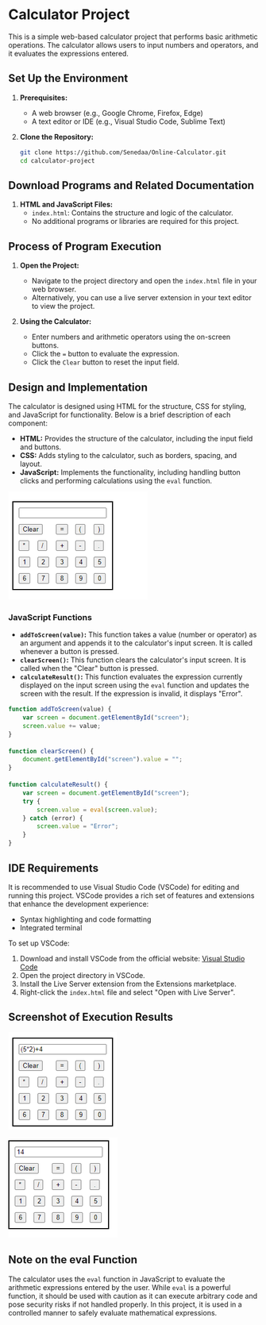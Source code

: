 # Calculator Project

This is a simple web-based calculator project that performs basic arithmetic operations. The calculator allows users to input numbers and operators, and it evaluates the expressions entered.

## Set Up the Environment

1. **Prerequisites:**
    - A web browser (e.g., Google Chrome, Firefox, Edge)
    - A text editor or IDE (e.g., Visual Studio Code, Sublime Text)

2. **Clone the Repository:**
    ```sh
    git clone https://github.com/Senedaa/Online-Calculator.git
    cd calculator-project
    ```

## Download Programs and Related Documentation

1. **HTML and JavaScript Files:**
    - `index.html`: Contains the structure and logic of the calculator.
    - No additional programs or libraries are required for this project.

## Process of Program Execution

1. **Open the Project:**
    - Navigate to the project directory and open the `index.html` file in your web browser.
    - Alternatively, you can use a live server extension in your text editor to view the project.

2. **Using the Calculator:**
    - Enter numbers and arithmetic operators using the on-screen buttons.
    - Click the `=` button to evaluate the expression.
    - Click the `Clear` button to reset the input field.

## Design and Implementation

The calculator is designed using HTML for the structure, CSS for styling, and JavaScript for functionality. Below is a brief description of each component:

- **HTML:** Provides the structure of the calculator, including the input field and buttons.
- **CSS:** Adds styling to the calculator, such as borders, spacing, and layout.
- **JavaScript:** Implements the functionality, including handling button clicks and performing calculations using the `eval` function.

![Calculator Design](https://raw.githubusercontent.com/Senedaa/Online-Calculator/main/images/design.png)



### JavaScript Functions

- **`addToScreen(value)`:** This function takes a value (number or operator) as an argument and appends it to the calculator's input screen. It is called whenever a button is pressed.
- **`clearScreen()`:** This function clears the calculator's input screen. It is called when the "Clear" button is pressed.
- **`calculateResult()`:** This function evaluates the expression currently displayed on the input screen using the `eval` function and updates the screen with the result. If the expression is invalid, it displays "Error".

```javascript
function addToScreen(value) {
    var screen = document.getElementById("screen");
    screen.value += value;
}

function clearScreen() {
    document.getElementById("screen").value = "";
}

function calculateResult() {
    var screen = document.getElementById("screen");
    try {
        screen.value = eval(screen.value);
    } catch (error) {
        screen.value = "Error";
    }
}
```

## IDE Requirements

It is recommended to use Visual Studio Code (VSCode) for editing and running this project. VSCode provides a rich set of features and extensions that enhance the development experience:

- Syntax highlighting and code formatting
- Integrated terminal

To set up VSCode:

1. Download and install VSCode from the official website: [Visual Studio Code](https://code.visualstudio.com/)
2. Open the project directory in VSCode.
3. Install the Live Server extension from the Extensions marketplace.
4. Right-click the `index.html` file and select "Open with Live Server".

## Screenshot of Execution Results

![Calculator Screenshot 1](https://raw.githubusercontent.com/Senedaa/Online-Calculator/main/images/image1_result.png)

![Calculator Screenshot 2](https://raw.githubusercontent.com/Senedaa/Online-Calculator/main/images/image2_result.png)

## Note on the eval Function

The calculator uses the `eval` function in JavaScript to evaluate the arithmetic expressions entered by the user. While `eval` is a powerful function, it should be used with caution as it can execute arbitrary code and pose security risks if not handled properly. In this project, it is used in a controlled manner to safely evaluate mathematical expressions.


